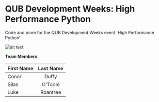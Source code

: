 # QUB Development Weeks: High Performance Python
Code and more for the QUB Development Weeks event 'High Performance Python'


![alt text](https://blogs.qub.ac.uk/footnotesqub/files/2015/03/QUBLogo.gif "QUB")



**Team Members**

| First Name    | Last Name     |
| ------------- |:-------------:|
| Conor         | Duffy         |
| Silas         | O'Toole       |
| Luke          | Roantree      |
